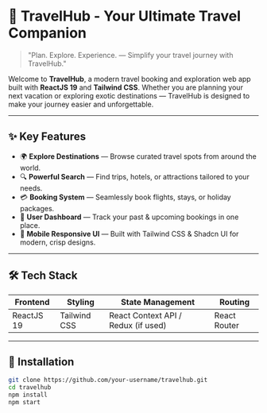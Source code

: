 # 🧳 TravelHub - Your Ultimate Travel Companion

> "Plan. Explore. Experience. — Simplify your travel journey with TravelHub."
<!-- Optional: add a travel-related image here -->

Welcome to **TravelHub**, a modern travel booking and exploration web app built with **ReactJS 19** and **Tailwind CSS**. Whether you are planning your next vacation or exploring exotic destinations — TravelHub is designed to make your journey easier and unforgettable.

---

## ✨ Key Features

- 🌍 **Explore Destinations** — Browse curated travel spots from around the world.
- 🔍 **Powerful Search** — Find trips, hotels, or attractions tailored to your needs.
- 💳 **Booking System** — Seamlessly book flights, stays, or holiday packages.
- 🧭 **User Dashboard** — Track your past & upcoming bookings in one place.
- 🌟 **Mobile Responsive UI** — Built with Tailwind CSS & Shadcn UI for modern, crisp designs.

---

## 🛠 Tech Stack

| Frontend      | Styling       | State Management | Routing   |
|--------------|--------------|-----------------|-----------|
| ReactJS 19   | Tailwind CSS | React Context API / Redux (if used) | React Router |

---

## 🚀 Installation

```bash
git clone https://github.com/your-username/travelhub.git
cd travelhub
npm install
npm start

